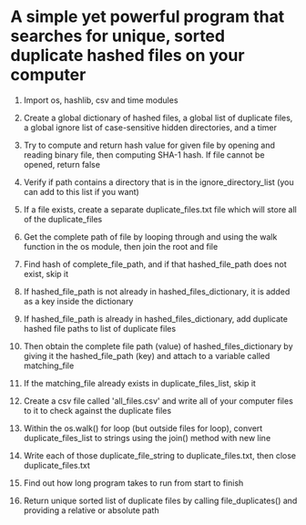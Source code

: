 # A simple yet powerful program that searches for unique, sorted duplicate hashed files on your computer

1. Import os, hashlib, csv and time modules

2. Create a global dictionary of hashed files, a global list of duplicate files, a global ignore list of case-sensitive hidden directories, and a timer

3. Try to compute and return hash value for given file by opening and reading binary file, then computing SHA-1 hash. If file cannot be opened, return false

4. Verify if path contains a directory that is in the ignore_directory_list (you can add to this list if you want)

5. If a file exists, create a separate duplicate_files.txt file which will store all of the duplicate_files

6. Get the complete path of file by looping through and using the walk function in the os module, then join the root and file

7. Find hash of complete_file_path, and if that hashed_file_path does not exist, skip it

8. If hashed_file_path is not already in hashed_files_dictionary, it is added as a key inside the dictionary

9. If hashed_file_path is already in hashed_files_dictionary, add duplicate hashed file paths to list of duplicate files

10. Then obtain the complete file path (value) of hashed_files_dictionary by giving it the hashed_file_path (key) and attach to a variable called matching_file

11. If the matching_file already exists in duplicate_files_list, skip it

12. Create a csv file called 'all_files.csv' and write all of your computer files to it to check against the duplicate files

13. Within the os.walk() for loop (but outside files for loop), convert duplicate_files_list to strings using the join() method with new line

14. Write each of those duplicate_file_string to duplicate_files.txt, then close duplicate_files.txt

15. Find out how long program takes to run from start to finish

16. Return unique sorted list of duplicate files by calling file_duplicates() and providing a relative or absolute path
